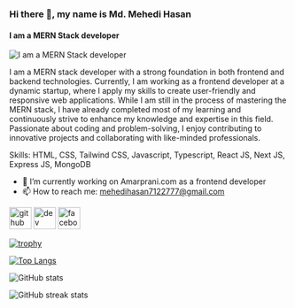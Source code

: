 ### Hi there 👋, my name is Md. Mehedi Hasan
#### I am a MERN Stack developer
![I am a MERN Stack developer](https://i.ibb.co/yh8k5yy/mern.png)

I am a MERN stack developer with a strong foundation in both frontend and backend technologies. Currently, I am working as a frontend developer at a dynamic startup, where I apply my skills to create user-friendly and responsive web applications. While I am still in the process of mastering the MERN stack, I have already completed most of my learning and continuously strive to enhance my knowledge and expertise in this field. Passionate about coding and problem-solving, I enjoy contributing to innovative projects and collaborating with like-minded professionals.

Skills: HTML, CSS, Tailwind CSS, Javascript, Typescript, React JS, Next JS, Express JS, MongoDB 

- 🔭 I’m currently working on Amarprani.com as a frontend developer 
- 📫 How to reach me: mehedihasan7122777@gmail.com 


[<img src='https://cdn.jsdelivr.net/npm/simple-icons@3.0.1/icons/github.svg' alt='github' height='40'>](https://github.com/mehedihasan712277)  [<img src='https://cdn.jsdelivr.net/npm/simple-icons@3.0.1/icons/dev-dot-to.svg' alt='dev' height='40'>](https://dev.to/mehedihasan7122777)  [<img src='https://cdn.jsdelivr.net/npm/simple-icons@3.0.1/icons/facebook.svg' alt='facebook' height='40'>](https://www.facebook.com/https://www.facebook.com/profile.php?id=100081567259457&mibextid=ZbWKwL)  

[![trophy](https://github-profile-trophy.vercel.app/?username=mehedihasan712277)](https://github.com/ryo-ma/github-profile-trophy)

[![Top Langs](https://github-readme-stats.vercel.app/api/top-langs/?username=mehedihasan712277)](https://github.com/anuraghazra/github-readme-stats)

![GitHub stats](https://github-readme-stats.vercel.app/api?username=mehedihasan712277&show_icons=true&count_private=true)  

![GitHub streak stats](https://streak-stats.demolab.com/?user=mehedihasan712277)  


